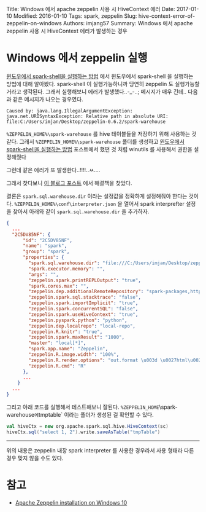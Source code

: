 Title: Windows 에서 apache zeppelin 사용 시 HiveContext 에러
Date: 2017-01-10
Modified: 2016-01-10
Tags: spark, zeppelin
Slug: hive-context-error-of-zeppelin-on-windows
Authors: imjang57
Summary: Windows 에서 apache zeppelin 사용 시 HiveContext 에러가 발생하는 경우

# Windows 에서 zeppelin 실행

[윈도우에서 spark-shell을 실행하는 방법]({filename}/dev-issues/run-spark-shell-on-windows.md) 에서 윈도우에서 spark-shell 을 실행하는 방법에 대해 알아봤다. spark-shell 이 실행가능하니까 당연히 zeppelin 도 실행가능할거라고 생각된다. 그래서 실행해보니 에러가 발생했다..-_-..; 메시지가 매우 긴데.. 다음과 같은 메시지가 나오는 경우였다.

```
Caused by: java.lang.IllegalArgumentException: java.net.URISyntaxException: Relative path in absolute URI: file:C:/Users/imjan/Desktop/zeppelin-0.6.2/spark-warehouse
```

`%ZEPPELIN_HOME%\spark-warehouse` 를 hive 테이블들을 저장하기 위해 사용하는 것 같다. 그래서 `%ZEPPELIN_HOME%\spark-warehouse` 폴더를 생성하고 [윈도우에서 spark-shell을 실행하는 방법]({filename}/dev-issues/run-spark-shell-on-windows.md) 포스트에서 했떤 것 처럼 winutils 를 사용해서 권한을 설정해줬다

그런데 같은 에러가 또 발생한다..!!!!..ㅆ....

그래서 찾다보니 [이 블로그 포스트](https://hernandezpaul.wordpress.com/2016/11/14/apache-zeppelin-installation-on-windows-10/) 에서 해결책을 찾았다.

결론은 `spark.sql.warehouse.dir` 이라는 설정값을 정확하게 설정해줘야 한다는 것이다. `%ZEPPELIN_HOME%\conf\interpreter.json` 을 열어서 spark interprefter 설정을 찾아서 아래와 같이 `spark.sql.warehouse.dir` 을 추가하자.

```json
{
  ...
  "2C5DV85NF": {
      "id": "2C5DV85NF",
      "name": "spark",
      "group": "spark",
      "properties": {
        "spark.sql.warehouse.dir": "file:///C:/Users/imjan/Desktop/zeppelin-0.6.2/spark-warehouse",
        "spark.executor.memory": "",
        "args": "",
        "zeppelin.spark.printREPLOutput": "true",
        "spark.cores.max": "",
        "zeppelin.dep.additionalRemoteRepository": "spark-packages,http://dl.bintray.com/spark-packages/maven,false;",
        "zeppelin.spark.sql.stacktrace": "false",
        "zeppelin.spark.importImplicit": "true",
        "zeppelin.spark.concurrentSQL": "false",
        "zeppelin.spark.useHiveContext": "true",
        "zeppelin.pyspark.python": "python",
        "zeppelin.dep.localrepo": "local-repo",
        "zeppelin.R.knitr": "true",
        "zeppelin.spark.maxResult": "1000",
        "master": "local[*]",
        "spark.app.name": "Zeppelin",
        "zeppelin.R.image.width": "100%",
        "zeppelin.R.render.options": "out.format \u003d \u0027html\u0027, comment \u003d NA, echo \u003d FALSE, results \u003d \u0027asis\u0027, message \u003d F, warning \u003d F",
        "zeppelin.R.cmd": "R"
      },
      ...
    }
  ...
}
```

그리고 아래 코드를 실행해서 테스트해보니 잘된다. `%ZEPPELIN_HOME`\spark-warehouse` 에 `tmptable` 이라는 폴더가 생성된 걸 확인할 수 있다.

```scala
val hiveCtx = new org.apache.spark.sql.hive.HiveContext(sc)
hiveCtx.sql("select 1, 2").write.saveAsTable("tmpTable")
```

--------------------------------------------------------------------------------

위의 내용은 zeppelin 내장 spark interpreter 를 사용한 경우라서 사용 형태라 다른 경우 맞지 않을 수도 있다.

# 참고

- [Apache Zeppelin installation on Windows 10](https://hernandezpaul.wordpress.com/2016/11/14/apache-zeppelin-installation-on-windows-10/)

